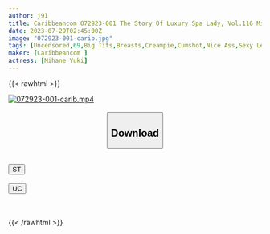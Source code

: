```yaml
---
author: j91
title: Caribbeancom 072923-001 The Story Of Luxury Spa Lady, Vol.116 Mihane Yuki
date: 2023-07-29T02:45:00Z
image: "072923-001-carib.jpg"
tags: [Uncensored,69,Big Tits,Breasts,Creampie,Cumshot,Nice Ass,Sexy Legs,Shaved,Titty Fuck ]
maker: [Caribbeancom ]
actress: [Mihane Yuki]
---
```



{{< rawhtml >}}

<div class="video" data-videoid="4zDkgLJL2OiKQPJ">
    <a href="javascript:;">
        <img src="https://my.j91.asia/posts/072923-001-carib/072923-001-carib.jpg" width="WIDTH" height="HEIGHT" alt="072923-001-carib.mp4" loading="lazy">
    </a>
</div>

<script type="text/javascript" src="https://j91.asia/asset/on-demand-st.js"></script>

<br>
  <link rel="stylesheet" href="https://j91.asia/asset/bs5.css">
  
  <center>
  <button class="btn btn-primary" type="button" data-bs-toggle="collapse" data-bs-target=".multi-collapse" aria-expanded="false" aria-controls="multiCollapseExample1 multiCollapseExample2"><h2>Download</h2></button></center>
</p>
<div class="row">
  <div class="col">
    <div class="collapse multi-collapse" id="multiCollapseExample1">
      <div class="card card-body">
	      	      <br>
<div class="buttons">  
<a href="https://streamtape.to/v/4zDkgLJL2OiKQPJ"><button class="btn-hover color-3"><i class="fa fa-download"></i> ST</button></a></div>
    </div>
  </div>
</div>
  <div class="col">
    <div class="collapse multi-collapse" id="multiCollapseExample2">
      <div class="card card-body">
	      <br>
<div class="buttons">
    <a href="https://userscloud.com/8rou7vci6ncc"><button class="btn-hover color-9"><i class="fa fa-download"></i> UC</button></a></div>
<br><br>
      </div>
    </div>
  </div>
</div>

{{< /rawhtml >}}
